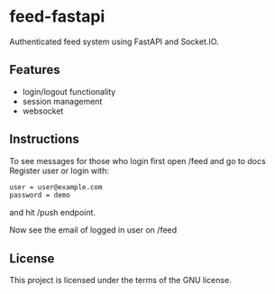 # feed-fastapi

Authenticated feed system using FastAPI and Socket.IO.

## Features

- login/logout functionality
- session management
- websocket

## Instructions

To see  messages for those who login
first open /feed and go to docs
Register user or login with:

```txt
user = user@example.com
password = demo
```

and hit /push endpoint.

Now see the email of logged in user on /feed

## License

This project is licensed under the terms of the GNU license.
